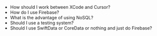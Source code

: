 - How should I work between XCode and Cursor?
- How do I use Firebase?
- What is the advantage of using NoSQL?
- Should I use a testing system?
- Should I use SwiftData or CoreData or nothing and just do Firebase?